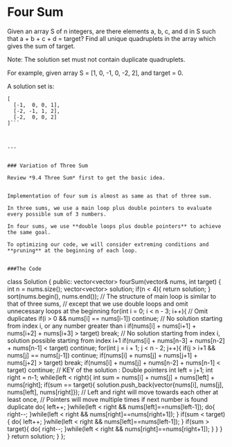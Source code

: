 # Four Sum

Given an array S of n integers, are there elements a, b, c, and d in S such that a + b + c + d = target? Find all unique quadruplets in the array which gives the sum of target.

Note: The solution set must not contain duplicate quadruplets.

For example, given array S = [1, 0, -1, 0, -2, 2], and target = 0.

A solution set is:
```
[
  [-1,  0, 0, 1],
  [-2, -1, 1, 2],
  [-2,  0, 0, 2]
]```



---


### Variation of Three Sum

Review *9.4 Three Sum* first to get the basic idea.


Implementation of four sum is almost as same as that of three sum.

In three sums, we use a main loop plus double pointers to evaluate every possible sum of 3 numbers.

In four sums, we use **double loops plus double pointers** to achieve the same goal.

To optimizing our code, we will consider extreming conditions and **pruning** at the beginning of each loop.


###The Code

```
class Solution {
public:
    vector<vector<int>> fourSum(vector<int>& nums, int target) {
        int n = nums.size();
        vector<vector<int>> solution;
        if(n < 4){
            return solution;
        }
        sort(nums.begin(), nums.end());
        // The structure of main loop is similar to that of three sums,
        // except that we use double loops and omit unnecessary loops at the beginning
        for(int i = 0; i < n - 3; i++){
            // Omit duplicates
            if(i > 0 && nums[i] == nums[i-1]) continue;
            // No solution starting from index i, or any number greater than i
            if(nums[i] + nums[i+1] + nums[i+2] + nums[i+3] > target) break;
            // No solution starting from index i, solution possible starting from index i+1
            if(nums[i] + nums[n-3] + nums[n-2] + nums[n-1] < target) continue;
            for(int j = i + 1; j < n - 2; j++){
                if(j > i+1 && nums[j] == nums[j-1]) continue;
                if(nums[i] + nums[j] + nums[j+1] + nums[j+2] > target) break;
                if(nums[i] + nums[j] + nums[n-2] + nums[n-1] < target) continue;
                // KEY of the solution : Double pointers
                int left = j+1;
                int right = n-1;
                while(left < right){
                    int sum = nums[i] + nums[j] + nums[left] + nums[right];
                    if(sum == target){
                        solution.push_back(vector<int>{nums[i], nums[j], nums[left], nums[right]});
                        // Left and right will move towards each other at least once,
                        // Pointers will move multiple times if next number is found duplicate
                        do{
                            left++;
                        }while(left < right && nums[left]==nums[left-1]);
                        do{
                            right--;
                        }while(left < right && nums[right]==nums[right+1]);
                    }
                    if(sum < target){
                        do{
                            left++;
                        }while(left < right && nums[left]==nums[left-1]);
                    }
                    if(sum > target){
                        do{
                            right--;
                        }while(left < right && nums[right]==nums[right+1]);
                    }
                }
            }
        }
        return solution;
    }
};
```


